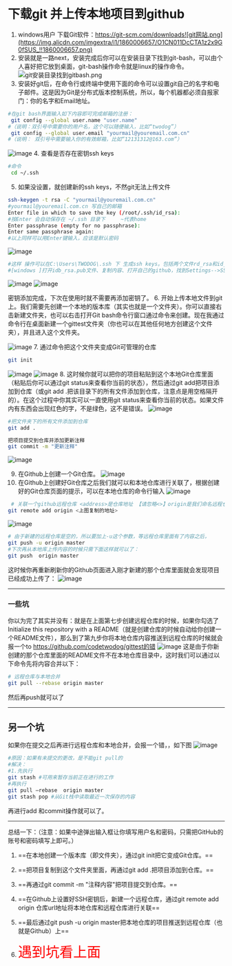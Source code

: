 # 下载git 并上传本地项目到github
1. windows用户  下载Git软件：https://git-scm.com/downloads![git网站.png](https://img.alicdn.com/imgextra/i1/1860006657/O1CN011DcCTA1z2x9G0fSUS_!!1860006657.png)
2. 安装就是一路next，安装完成后你可以在安装目录下找到git-bash，可以由个人喜好把它放到桌面，git-bash操作命令就是linux的操作命令。 ![git安装目录找到gitbash.png](https://img.alicdn.com/imgextra/i3/1860006657/O1CN01xytmXH1z2x9FwJZ7J_!!1860006657.png)
3.  安装好git后，在命令行或终端中使用下面的命令可以设置git自己的名字和电子邮件。这是因为Git是分布式版本控制系统，所以，每个机器都必须自报家门：你的名字和Email地址。
```bash
#在git bash界面输入如下内容即可完成邮箱的注册：
 git config --global user.name "user.name"
#（说明：双引号中需要你的用户名，这个可以随便输入，比如“twodog”）
 git config --global user.email "yourmail@youremail.com.cn"
#（说明： 双引号中需要输入你的有效邮箱，比如“12131312@163.com”）
```
![image](https://img.alicdn.com/imgextra/i1/1860006657/O1CN01qq2U291z2x9GqrTit_!!1860006657.png)
4. 查看是否存在密钥ssh keys
```bash
#命令
 cd ~/.ssh
 ```
5. 如果没设置，就创建新的ssh keys，不然git无法上传文件
```bash
ssh-keygen -t rsa -C "yourmail@youremail.com.cn"
#yourmail@youremail.com.cn 写自己的邮箱
Enter file in which to save the key (/root/.ssh/id_rsa): 
#按Enter 会自动保存在 ~/.ssh 目录下     ~代表home
Enter passphrase (empty for no passphrase): 
Enter same passphrase again:
#以上同样可以用Enter键输入，应该是默认密码
```
![image](https://img.alicdn.com/imgextra/i3/1860006657/O1CN01Ielj9Z1z2x9G0fBr2_!!1860006657.png)

```bash
#这样 操作可以在C:\Users\TWODOG\.ssh 下 生成ssh keys。包括两个文件rd_rsa和id_rsa.pub(llinux 下就在~/.ssh）两种操作系统在git-bash里面都可以用同样的方式打开，当然这不重要，只是告诉你文件在哪。
#[windows ]打开idb_rsa.pub文件、复制内容、打开自己的github，找到Settings-->SSH and GPG keys  粘贴到key里面，点击Add SSH key 具体看下图
```
![image](https://img.alicdn.com/imgextra/i2/1860006657/O1CN019oNDw71z2x9JFaTXu_!!1860006657.png)
![image](https://img.alicdn.com/imgextra/i3/1860006657/O1CN01j2lnJw1z2x9IlesMO_!!1860006657.png)


密钥添加完成，下次在使用时就不需要再添加密钥了。
6. 开始上传本地文件到git上。我们需要先创建一个本地的版本库（其实也就是一个文件夹）。你可以直接右击新建文件夹，也可以右击打开Git bash命令行窗口通过命令来创建。现在我通过命令行在桌面新建一个gittest文件夹（你也可以在其他任何地方创建这个文件夹），并且进入这个文件夹。

![image](https://img.alicdn.com/imgextra/i2/1860006657/O1CN01ewMryr1z2x9HrEEKs_!!1860006657.png)
7. 通过命令把这个文件夹变成Git可管理的仓库
 ```bash
 git init
 ```
 ![image](https://img.alicdn.com/imgextra/i2/1860006657/O1CN016YhC0A1z2x9JFYKUa_!!1860006657.png)
 ![image](https://img.alicdn.com/imgextra/i4/1860006657/O1CN01OXjv391z2x9D41PPj_!!1860006657.png)
 8. 这时候你就可以把你的项目粘贴到这个本地Git仓库里面（粘贴后你可以通过git status来查看你当前的状态），然后通过git add把项目添加到仓库（或git add .把该目录下的所有文件添加到仓库，注意点是用空格隔开的）。在这个过程中你其实可以一直使用git status来查看你当前的状态。如果文件内有东西会出现红色的字，不是绿色，这不是错误。
 ![image](https://img.alicdn.com/imgextra/i4/1860006657/O1CN01MCgelG1z2x98WI7DA_!!1860006657.png)
```bash
#把文件夹下的所有文件添加到仓库
git add .

把项目提交到仓库并添加更新注释
git commit -m "更新注释"
```
![image](https://img.alicdn.com/imgextra/i1/1860006657/O1CN01nqdkLr1z2x9HBihFU_!!1860006657.png)

9.  在Github上创建一个Git仓库。
![image](https://img.alicdn.com/imgextra/i2/1860006657/O1CN01FKCkE61z2x9JFbgOc_!!1860006657.png)
10. 在Github上创建好Git仓库之后我们就可以和本地仓库进行关联了，根据创建好的Git仓库页面的提示，可以在本地仓库的命令行输入
![image](https://img.alicdn.com/imgextra/i3/1860006657/O1CN015vYQh71z2x98WGqF5_!!1860006657.png)
```bash
 # 关联一个github远程仓库 <address>是仓库地址 【请忽略<>】origin是我们命名远程仓库的名字，可以随意取名，但是一般我们看到origin就是远程仓库
git remote add origin <上图复制的地址>
```
![image](https://img.alicdn.com/imgextra/i1/1860006657/O1CN01CHMxcW1z2x9ELcrxD_!!1860006657.png)
```bash
# 由于新建的远程仓库是空的，所以要加上-u这个参数，等远程仓库里面有了内容之后，
git push -u origin master
#下次再从本地库上传内容的时候只需下面这样就可以了：
git push  origin master

```
这时候你再重新刷新你的Github页面进入刚才新建的那个仓库里面就会发现项目已经成功上传了：
![image](https://img.alicdn.com/imgextra/i4/1860006657/O1CN01SZSRxH1z2x9FwKIqd_!!1860006657.png)


---
### 一些坑
你以为完了其实并没有：就是在上面第七步创建远程仓库的时候，如果你勾选了Initialize this repository with a README（就是创建仓库的时候自动给你创建一个README文件），那么到了第九步你将本地仓库内容推送到远程仓库的时候就会报一个to   https://github.com/codetwodog/gittest的错
![image](https://img.alicdn.com/imgextra/i3/1860006657/O1CN01iGfsWs1z2x9IZNdTd_!!1860006657.png)
这是由于你新创建的那个仓库里面的README文件不在本地仓库目录中，这时我们可以通过以下命令先将内容合并以下：
```bash
# 远程仓库与本地合并
git pull --rebase origin master
```
然后再push就可以了


---
## 另一个坑
如果你在提交之后再进行远程仓库和本地合并，会报一个错，，如下图
![image](https://img.alicdn.com/imgextra/i3/1860006657/O1CN018cTvyh1z2x9JFasWH_!!1860006657.png)
```bash
#原因：如果有未提交的更改，是不能git pull的
#解决：
#1.先执行
git stash #可用来暂存当前正在进行的工作
#再执行
git pull –rebase  origin master
git stash pop #从Git栈中读取最近一次保存的内容

```
再进行add 和commit操作就可以了。


---
总结一下：（注意：如果中途弹出输入框让你填写用户名和密码，只需把GitHub的账号和密码填写上即可。）
1. ==在本地创建一个版本库（即文件夹），通过git init把它变成Git仓库。==

2.  ==把项目复制到这个文件夹里面，再通过git add .把项目添加到仓库。==

2.   ==再通过git commit -m "注释内容"把项目提交到仓库。==

4.   ==在Github上设置好SSH密钥后，新建一个远程仓库，通过git remote add origin 仓库url地址将本地仓库和远程仓库进行关联==

5. ==最后通过git push -u origin master把本地仓库的项目推送到远程仓库（也就是Github）上==
6. <font color=red size=6 face=“黑体”>遇到坑看上面</font><table><tr>



